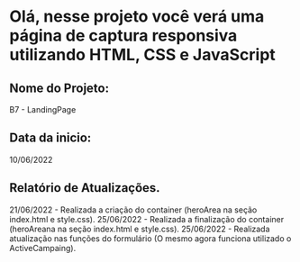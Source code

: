 # Olá, nesse projeto você verá uma página de captura responsiva utilizando HTML, CSS e JavaScript

## Nome do Projeto:
B7 - LandingPage
## Data da inicio:
10/06/2022

## Relatório de Atualizações.
21/06/2022 - Realizada a criação do container (heroArea na seção index.html e style.css).
25/06/2022 - Realizada a finalização do container (heroAreana na seção index.html e style.css).
25/06/2022 - Realizada atualização nas funções do formulário (O mesmo agora funciona utilizado o ActiveCampaing).